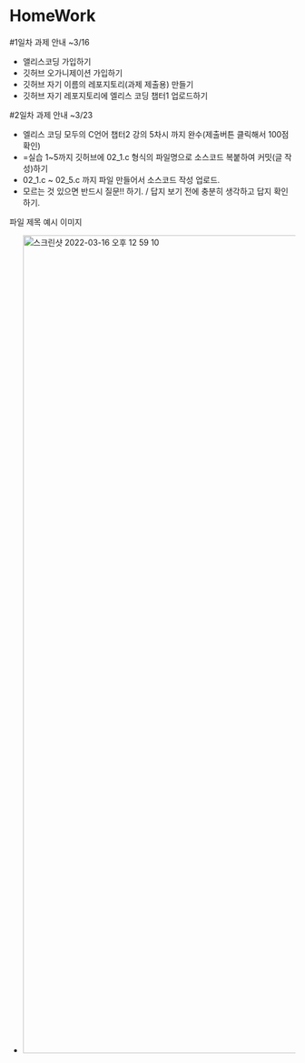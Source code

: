 # HomeWork

#1일차 과제 안내 ~3/16
- 앨리스코딩 가입하기
- 깃허브 오가니제이션 가입하기
- 깃허브 자기 이름의 레포지토리(과제 제출용) 만들기
- 깃허브 자기 레포지토리에 엘리스 코딩 챕터1 업로드하기

#2일차 과제 안내 ~3/23
- 엘리스 코딩 모두의 C언어 챕터2 강의 5차시 까지 완수(제출버튼 클릭해서 100점 확인)
- =실습 1~5까지 깃허브에 02_1.c 형식의 파일명으로 소스코드 복붙하여 커밋(글 작성)하기
- 02_1.c ~ 02_5.c 까지 파일 만들어서 소스코드 작성 업로드.
- 모르는 것 있으면 반드시 질문!! 하기. / 답지 보기 전에 충분히 생각하고 답지 확인하기.

파일 제목 예시 이미지
- <img width="1438" alt="스크린샷 2022-03-16 오후 12 59 10" src="https://user-images.githubusercontent.com/83647215/158514187-2952917b-f6e3-459d-9ddc-4e1f6b4907db.png">

